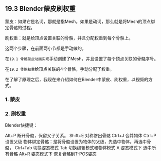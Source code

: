 ## 19.3 Blender蒙皮刷权重

蒙皮：如果它是名词，那就是指Mesh，如果是动词，那么就是将Mesh的顶点绑定骨骼的过程。

刷权重：就是给顶点设置关联的骨骼，并且分配权重到每个骨骼上。

这两个步骤，在前面两小节都是手动做的。

在`19.1 骨骼蒙皮动画实现`手动创建了Mesh，并且设置了每个顶点关联的骨骼序号。

在`19.2 骨骼权重`给顶点关联的4个骨骼，手动分配了权重。

在了解了原理之后，我现在来介绍如何在Blender中蒙皮、刷权重，以视频的方式。

### 1. 蒙皮




### 2. 刷权重



Blender快捷键：

Alt+P       断开骨骼，保留父子关系。
Shift+E     对称挤出骨骼
Ctrl+J      合并物体
Ctrl+P      设置父级
物体绑定骨骼：是将骨骼设置为物体的父级，先选中物体，再选中骨骼，
Ctrl+Tab    切换姿态模式
Tab         切换编辑模式和物体模式
A           姿态模式下 选中所有骨骼
Alt+R       姿态模式下 恢复骨骼到T-POS姿态
